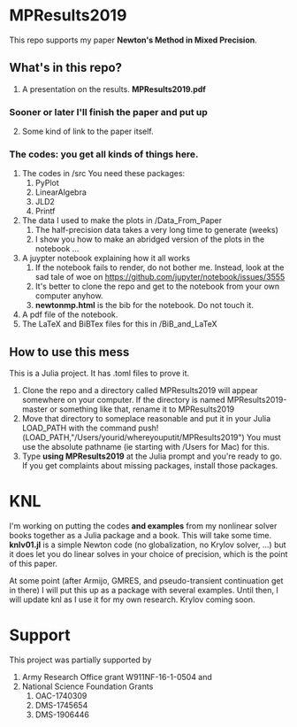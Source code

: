 # MPResults2019

This repo supports my paper __Newton's Method in Mixed Precision__. 

## What's in this repo?

1. A presentation on the results. __MPResults2019.pdf__

### Sooner or later I'll finish the paper and put up


2. Some kind of link to the paper itself.

### The codes: you get all kinds of things here.

1. The codes in /src
   You need these packages: 
   1. PyPlot
   2. LinearAlgebra
   3. JLD2
   4. Printf
2. The data I used to make the plots in /Data_From_Paper
   1. The half-precision data takes a very long time to generate (weeks)
   2. I show you how to make an abridged version of the plots in the notebook ...
3. A juypter notebook explaining how it all works
   1. If the notebook fails to render, do not bother me. Instead, look at the sad tale of woe on
       https://github.com/jupyter/notebook/issues/3555
   2. It's better to clone the repo and get to the notebook from your own computer anyhow.
   3. __newtonmp.html__ is the bib for the notebook. Do not touch it.
4. A pdf file of the notebook.
5. The LaTeX and BiBTex files for this in /BiB_and_LaTeX

## How to use this mess

This is a Julia project. It has .toml files to prove it.

1. Clone the repo and a directory called MPResults2019 will appear somewhere on your computer.
   If the directory is named MPResults2019-master or something like that, rename it to MPResults2019
2. Move that directory to someplace reasonable and put it in your Julia LOAD_PATH with the command
   push!(LOAD_PATH,"/Users/yourid/whereyouputit/MPResults2019")
   You must use the absolute pathname (ie starting with /Users for Mac) for this.
3. Type __using MPResults2019__ at the Julia prompt and you're ready to go.
   If you get complaints about missing packages, install those packages.

# KNL

I'm working on putting the codes __and examples__ from my nonlinear solver books together as a Julia package and a book. This will take some time. __knlv01.jl__ is a simple Newton code (no globalization, no Krylov solver, ...) but it does let you do linear solves in your choice of precision, which is the point of this paper. 

At some point (after Armijo, GMRES, and pseudo-transient continuation get in there) I will put this up as a package with several examples. Until then, I will update knl as I use it for my own research. Krylov coming soon.


# Support

This project was partially supported by
1. Army Research Office grant W911NF-16-1-0504 and
2. National Science Foundation Grants
   1. OAC-1740309
   2. DMS-1745654
   3. DMS-1906446
